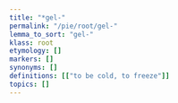 ```yaml
---
title: "*gel-"
permalink: "/pie/root/gel-"
lemma_to_sort: "gel-"
klass: root
etymology: []
markers: []
synonyms: []
definitions: [["to be cold, to freeze"]]
topics: []
---
```

